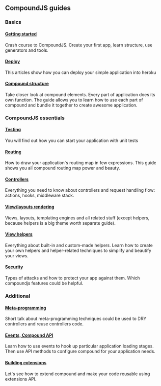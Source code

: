 ## CompoundJS guides

### Basics

#### [Getting started][crash-course]

Crash course to CompoundJS. Create your first app, learn structure, use
generators and tools.

#### [Deploy][deploy]

This articles show how you can deploy your simple application into heroku

#### [Compound structure][elements-explained]

Take closer look at compound elements. Every part of application does its own
function. The guide allows you to learn how to use each part of compound and bundle
it together to create awesome application.


### CompoundJS essentials

#### [Testing][testing]

You will find out how you can start your application with unit tests

#### [Routing][routing]

How to draw your application's routing map in few expressions. This guide
shows you all compound routing map power and beauty.

#### [Controllers][controllers]

Everything you need to know about controllers and request handling flow:
actions, hooks, middleware stack.

#### [View/layouts rendering][views]

Views, layouts, templating engines and all related stuff (except helpers,
because helpers is a big theme worth separate guide).

#### [View helpers][helpers]

Everything about built-in and custom-made helpers.
Learn how to create your own helpers and helper-related techniques to simplify
and beautify your views.

#### [Security][security]

Types of attacks and how to protect your app against them. Which compoundjs
features could be helpful.


### Additional

#### [Meta-programming][meta-controllers]

Short talk about meta-programming techniques could be used to DRY controllers and
reuse controllers code.

#### [Events, Compound API][events-api]

Learn how to use events to hook up particular application loading stages. Then
use API methods to configure compound for your application needs.

#### [Building extensions][extensions-api]

Let's see how to extend compound and make your code reusable using extensions
API.


[crash-course]: https://github.com/compoundjs/guides/blob/master/basics/crash-course.md
[elements-explained]: https://github.com/compoundjs/guides/blob/master/basics/elements-explained.md

[routing]: https://github.com/compoundjs/guides/blob/master/routing.md
[controllers]: https://github.com/compoundjs/guides/blob/master/controllers.md
[views]: https://github.com/compoundjs/guides/blob/master/views.md
[helpers]: https://github.com/compoundjs/guides/blob/master/helpers.md
[mailers]: https://github.com/compoundjs/guides/blob/master/mailers.md
[security]: https://github.com/compoundjs/guides/blob/master/security.md

[meta-controllers]: https://github.com/compoundjs/guides/blob/master/meta-controllers.md
[events-api]: https://github.com/compoundjs/guides/blob/master/events-api.md
[extensions-api]: https://github.com/compoundjs/guides/blob/master/extensions-api.md
[deploy]:  https://github.com/compoundjs/guides/blob/master/deploy.md
[testing]:  https://github.com/compoundjs/guides/blob/master/testing.md
